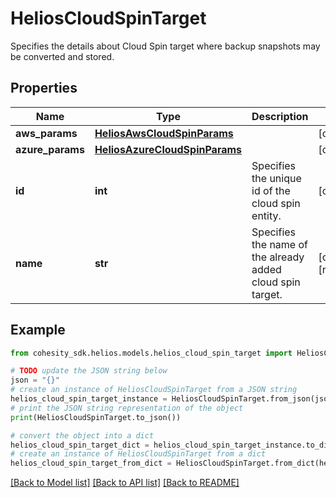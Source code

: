 # HeliosCloudSpinTarget

Specifies the details about Cloud Spin target where backup snapshots may be converted and stored.

## Properties

Name | Type | Description | Notes
------------ | ------------- | ------------- | -------------
**aws_params** | [**HeliosAwsCloudSpinParams**](HeliosAwsCloudSpinParams.md) |  | [optional] 
**azure_params** | [**HeliosAzureCloudSpinParams**](HeliosAzureCloudSpinParams.md) |  | [optional] 
**id** | **int** | Specifies the unique id of the cloud spin entity. | [optional] 
**name** | **str** | Specifies the name of the already added cloud spin target. | [optional] [readonly] 

## Example

```python
from cohesity_sdk.helios.models.helios_cloud_spin_target import HeliosCloudSpinTarget

# TODO update the JSON string below
json = "{}"
# create an instance of HeliosCloudSpinTarget from a JSON string
helios_cloud_spin_target_instance = HeliosCloudSpinTarget.from_json(json)
# print the JSON string representation of the object
print(HeliosCloudSpinTarget.to_json())

# convert the object into a dict
helios_cloud_spin_target_dict = helios_cloud_spin_target_instance.to_dict()
# create an instance of HeliosCloudSpinTarget from a dict
helios_cloud_spin_target_from_dict = HeliosCloudSpinTarget.from_dict(helios_cloud_spin_target_dict)
```
[[Back to Model list]](../README.md#documentation-for-models) [[Back to API list]](../README.md#documentation-for-api-endpoints) [[Back to README]](../README.md)


